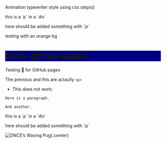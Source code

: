 <link href="styletype.css" rel="stylesheet"></link>

<div>
<p class="line-1 anim-typewriter">Animation typewriter style using css steps()</p>
</div>

<link href="style.css" rel="stylesheet"></link>

<script src='script.js'>

</script>

<div id="extern">
  <p>this is a `p` in a `div`</p>
  <p>here should be added something with `js`</p>
</div>

<div>
  <p>testing with an orange bg</p>
</div>

<style>
  h1 {
    background-color: navy;
  }
</style>

# tests-github-pages

Testing 💩 for GitHub pages

The previous and this are actaully `<p>`

- This does not work:

```{.red .numberLines startFrom="1"}
Here is a paragraph.

And another.
```

<div id="text">
  <p>this is a `p` in a `div`</p>
  <p>here should be added something with `js`</p>
</div>

<style>
.center {
  display: block;
  margin-left: auto;
  margin-right: auto;
}
</style>

![DNCE’s Waving Pug](https://media.giphy.com/media/3oKIPsx2VAYAgEHC12/giphy.gif){.center}

<script>
  const div = document.querySelector('#text')
  div.style.background = 'red'
  const text = document.createTextNode('some text')
  div.appendChild(text)
</script>
